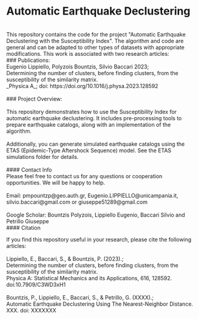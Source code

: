 # Automatic Earthquake Declustering
<br/>
This repository contains the code for the project "Automatic Earthquake Declustering with the Susceptibility Index".
The algorithm and code are general and can be adapted to other types of datasets with appropriate modifications. This work is associated with two research articles:
<br/>
### Publications:
<br/>
Eugenio Lippiello, Polyzois Bountzis, Silvio Baccari 2023;<br/>Determining the number of clusters, before finding clusters,
from the susceptibility of the similarity matrix.<br/>
_Physica A_; doi: https://doi.org/10.1016/j.physa.2023.128592<br/>
<br/>
### Project Overview:
<br/>
<br/>
This repository demonstrates how to use the Susceptibility Index for automatic earthquake declustering. It includes pre-processing tools to prepare earthquake catalogs, along with an implementation of the algorithm.
<br/>
<br/>
Additionally, you can generate simulated earthquake catalogs using the ETAS (Epidemic-Type Aftershock Sequence) model. See the ETAS simulations folder for details.
<br/>
<br/>
#### Contact Info
<br/>
Please feel free to contact us for any questions or cooperation opportunities. We will be happy to help.
<br/>
<br/>
Email: pmpountzp@geo.auth.gr, Eugenio.LIPPIELLO@unicampania.it, silvio.baccari@gmail.com or giuseppe51289@gmail.com <br/>
<br/>
Google Scholar: Bountzis Polyzois, Lippiello Eugenio, Baccari Silvio and Petrillo Giuseppe
<br/>
#### Citation

If you find this repository useful in your research, please cite the following articles:
<br/>
<br/>
Lippiello, E., Baccari, S., & Bountzis, P. (2023).;<br/> Determining the
number of clusters, before finding clusters, from the susceptibility
of the similarity matrix.<br/> Physica A: Statistical Mechanics and its
Applications, 616, 128592. doi:10.7909/C3WD3xH1
<br/>
<br/>
Bountzis, P., Lippiello, E., Baccari, S., & Petrillo, G. (XXXX).;<br/> 
Automatic Earthquake Declustering Using The Nearest-Neighbor Distance.<br/>
XXX. doi: XXXXXXX
<br/>
<br/>
